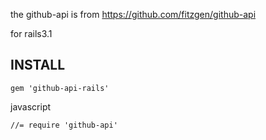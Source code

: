 the github-api is from https://github.com/fitzgen/github-api

for rails3.1


INSTALL
-------

	gem 'github-api-rails'

javascript

	//= require 'github-api'

